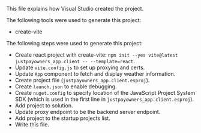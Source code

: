 This file explains how Visual Studio created the project.

The following tools were used to generate this project:
- create-vite

The following steps were used to generate this project:
- Create react project with create-vite: `npm init --yes vite@latest justpayowners_app.client -- --template=react`.
- Update `vite.config.js` to set up proxying and certs.
- Update `App` component to fetch and display weather information.
- Create project file (`justpayowners_app.client.esproj`).
- Create `launch.json` to enable debugging.
- Create `nuget.config` to specify location of the JavaScript Project System SDK (which is used in the first line in `justpayowners_app.client.esproj`).
- Add project to solution.
- Update proxy endpoint to be the backend server endpoint.
- Add project to the startup projects list.
- Write this file.

